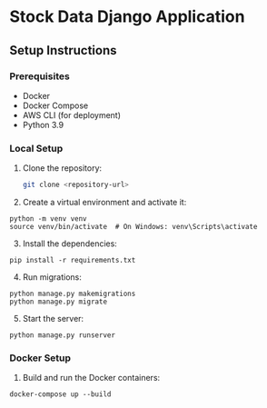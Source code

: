 # Stock Data Django Application

## Setup Instructions

### Prerequisites
- Docker
- Docker Compose
- AWS CLI (for deployment)
- Python 3.9

### Local Setup
1. Clone the repository:
   ```sh
   git clone <repository-url>
2. Create a virtual environment and activate it:

```
python -m venv venv
source venv/bin/activate  # On Windows: venv\Scripts\activate
```
3. Install the dependencies:
```
pip install -r requirements.txt
```

4. Run migrations:
```
python manage.py makemigrations
python manage.py migrate
```
5. Start the server:
```
python manage.py runserver
```
### Docker Setup
1. Build and run the Docker containers:
```commandline
docker-compose up --build
```
